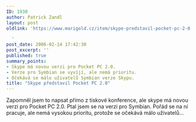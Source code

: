 ```yaml
---
ID: 1930
author: Patrick Zandl
layout: post
oldlink: 'https://www.marigold.cz/item/skype-predstavil-pocket-pc-2-0

  '
post_date: 2006-02-14 17:42:30
post_excerpt: ''
published: true
summary_points:
- Skype má novou verzi pro Pocket PC 2.0.
- Verze pro Symbian se vyvíjí, ale nemá prioritu.
- Očekává se málo uživatelů Symbian verze Skypu.
title: "Skype představil Pocket PC 2.0"
---
```


<p>Zapomněl jsem to napsat přímo z tiskové konference, ale skype má novou verzi pro Pocket PC 2.0. Ptal jsem se na verzi pro Symbian. Pořád se na ní pracuje, ale nemá vysokou prioritu, protože se očekává málo uživatelů...
</p>